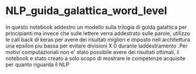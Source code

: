 # NLP_guida_galattica_word_level
 In questo notebook addestro un modello sulla trilogia di guida galattica per principianti ma invece che sulle lettere verra addestrato sulle parole, utilizzo le call back di keras per avere dei risultati migliori e imposto nell architettura una epsilon piu bassa per evitare divisioni X 0 durante laddestramento .Per motivi computazionali non e' stato possibile avere dei risultati ottimali, il notebook e stato creato a solo scopo di mostrare le competenze acquisite per quanto riguarda il NLP 
